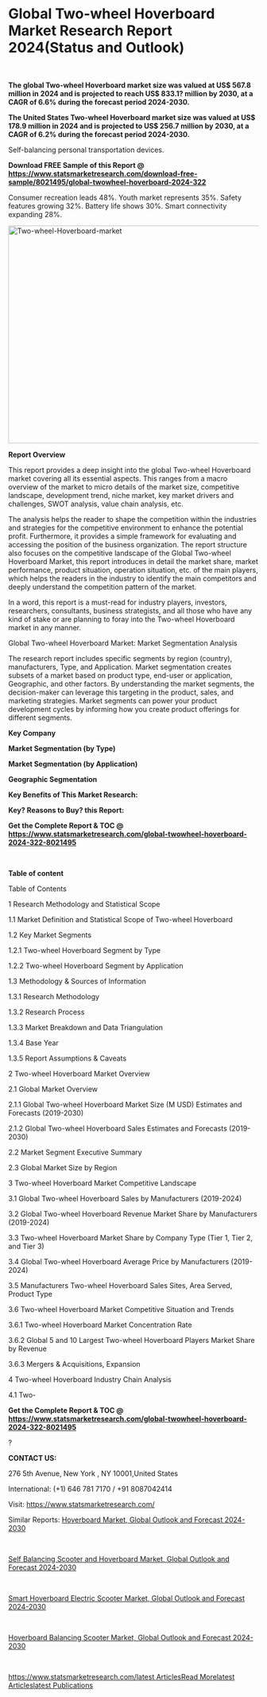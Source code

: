 <h1>Global Two-wheel Hoverboard Market Research Report 2024(Status and Outlook)</h1><br/><p><strong>The global Two-wheel Hoverboard market size was valued at US$ 567.8 million in 2024 and is projected to reach US$ 833.1? million by 2030, at a <strong>CAGR</strong> of 6.6% during the forecast period 2024-2030.</strong></p>
 
 
 
 <p><strong>The United States Two-wheel Hoverboard market size was valued at US$ 178.9 million in 2024 and is projected to US$ 256.7 million by 2030, at a <strong>CAGR</strong> of 6.2% during the forecast period 2024-2030.</strong></p>
 
 
 
 <p>Self-balancing personal transportation devices.</p>
 
 
 
 <p><strong>Download FREE Sample of this Report @ <a href="https://www.statsmarketresearch.com/download-free-sample/8021495/global-twowheel-hoverboard-2024-322">https://www.statsmarketresearch.com/download-free-sample/8021495/global-twowheel-hoverboard-2024-322</a></strong></p>
 
 
 
 <p>Consumer recreation leads 48%. Youth market represents 35%. Safety features growing 32%. Battery life shows 30%. Smart connectivity expanding 28%.</p>
 
 
 
 <p><img alt="Two-wheel-Hoverboard-market" src="https://www.grandresearchstore.com/assets/report-images/Two-wheel_Hoverboard_market.png" style="width: 730px; height: 438px;" /></p>
 
 
 
 <p><strong>Report Overview</strong></p>
 
 
 
 <p>This report provides a deep insight into the global Two-wheel Hoverboard market covering all its essential aspects. This ranges from a macro overview of the market to micro details of the market size, competitive landscape, development trend, niche market, key market drivers and challenges, SWOT analysis, value chain analysis, etc.</p>
 
 
 
 <p>The analysis helps the reader to shape the competition within the industries and strategies for the competitive environment to enhance the potential profit. Furthermore, it provides a simple framework for evaluating and accessing the position of the business organization. The report structure also focuses on the competitive landscape of the Global Two-wheel Hoverboard Market, this report introduces in detail the market share, market performance, product situation, operation situation, etc. of the main players, which helps the readers in the industry to identify the main competitors and deeply understand the competition pattern of the market.</p>
 
 
 
 <p>In a word, this report is a must-read for industry players, investors, researchers, consultants, business strategists, and all those who have any kind of stake or are planning to foray into the Two-wheel Hoverboard market in any manner.</p>
 
 
 
 <p>Global Two-wheel Hoverboard Market: Market Segmentation Analysis</p>
 
 
 
 <p>The research report includes specific segments by region (country), manufacturers, Type, and Application. Market segmentation creates subsets of a market based on product type, end-user or application, Geographic, and other factors. By understanding the market segments, the decision-maker can leverage this targeting in the product, sales, and marketing strategies. Market segments can power your product development cycles by informing how you create product offerings for different segments.</p>
 
 
 
 <p><strong>Key Company</strong></p>
 
 
 
 <p><strong>Market Segmentation (by Type)</strong></p>
 
 
 
 <p><strong>Market Segmentation (<strong>by Application</strong>)</strong></p>
 
 
 
 <p><strong>Geographic Segmentation</strong></p>
 
 
 
 <p><strong>Key Benefits of This Market Research:</strong></p>
 
 
 
 <p><strong>Key? <strong>Reasons to Buy</strong>? this Report:</strong></p>
 
 
 
 <div><b>Get the Complete Report & TOC @ <a href="https://www.statsmarketresearch.com/global-twowheel-hoverboard-2024-322-8021495">https://www.statsmarketresearch.com/global-twowheel-hoverboard-2024-322-8021495</a></b></div>
 
 
 
 <p><br />
 
 <b>Table of content</b></p>
 
 
 
 <p>Table of Contents<br />
 
 1 Research Methodology and Statistical Scope<br />
 
 1.1 Market Definition and Statistical Scope of Two-wheel Hoverboard<br />
 
 1.2 Key Market Segments<br />
 
 1.2.1 Two-wheel Hoverboard Segment by Type<br />
 
 1.2.2 Two-wheel Hoverboard Segment by Application<br />
 
 1.3 Methodology & Sources of Information<br />
 
 1.3.1 Research Methodology<br />
 
 1.3.2 Research Process<br />
 
 1.3.3 Market Breakdown and Data Triangulation<br />
 
 1.3.4 Base Year<br />
 
 1.3.5 Report Assumptions & Caveats<br />
 
 2 Two-wheel Hoverboard Market Overview<br />
 
 2.1 Global Market Overview<br />
 
 2.1.1 Global Two-wheel Hoverboard Market Size (M USD) Estimates and Forecasts (2019-2030)<br />
 
 2.1.2 Global Two-wheel Hoverboard Sales Estimates and Forecasts (2019-2030)<br />
 
 2.2 Market Segment Executive Summary<br />
 
 2.3 Global Market Size by Region<br />
 
 3 Two-wheel Hoverboard Market Competitive Landscape<br />
 
 3.1 Global Two-wheel Hoverboard Sales by Manufacturers (2019-2024)<br />
 
 3.2 Global Two-wheel Hoverboard Revenue Market Share by Manufacturers (2019-2024)<br />
 
 3.3 Two-wheel Hoverboard Market Share by Company Type (Tier 1, Tier 2, and Tier 3)<br />
 
 3.4 Global Two-wheel Hoverboard Average Price by Manufacturers (2019-2024)<br />
 
 3.5 Manufacturers Two-wheel Hoverboard Sales Sites, Area Served, Product Type<br />
 
 3.6 Two-wheel Hoverboard Market Competitive Situation and Trends<br />
 
 3.6.1 Two-wheel Hoverboard Market Concentration Rate<br />
 
 3.6.2 Global 5 and 10 Largest Two-wheel Hoverboard Players Market Share by Revenue<br />
 
 3.6.3 Mergers & Acquisitions, Expansion<br />
 
 4 Two-wheel Hoverboard Industry Chain Analysis<br />
 
 4.1 Two-</p>
 
 
 
 <div><b>Get the Complete Report & TOC @ <a href="https://www.statsmarketresearch.com/global-twowheel-hoverboard-2024-322-8021495">https://www.statsmarketresearch.com/global-twowheel-hoverboard-2024-322-8021495</a></b></div>
 
 
 
 <p>? </p>
 
 
 
 <p><b>CONTACT US:</b><br />
 
 276 5th Avenue, New York , NY 10001,United States<br />
 
 International: (+1) 646 781 7170 / +91 8087042414<br />
 
 Visit: <a href="https://www.statsmarketresearch.com/">https://www.statsmarketresearch.com/</a><br />
 
 Similar Reports: <a href="https://www.statsmarketresearch.com/global-twowheel-hoverboard-2024-322-8021495">Hoverboard Market, Global Outlook and Forecast 2024-2030</a><br />
 
 <br />
 
 <a href="https://www.statsmarketresearch.com/global-twowheel-hoverboard-2024-322-8021495">Self Balancing Scooter and Hoverboard Market, Global Outlook and Forecast 2024-2030</a><br />
 
 <br />
 
 <a href="https://www.statsmarketresearch.com/global-twowheel-hoverboard-2024-322-8021495">Smart Hoverboard Electric Scooter Market, Global Outlook and Forecast 2024-2030</a><br />
 
 <br />
 
 <a href="https://www.statsmarketresearch.com/global-twowheel-hoverboard-2024-322-8021495">Hoverboard Balancing Scooter Market, Global Outlook and Forecast 2024-2030</a><br />
 
 <br />
 
 <a href="https://gyeongbokgung.com">https://www.statsmarketresearch.com/</a><a href="https://hallyeomaritime.com">latest Articles</a><a href="https://jingwansa.com">Read More</a><a href="https://nguoiviet.jp/">latest Articles</a><a href="https://www.intelmarketresearch.com/">latest Publications</a></p>